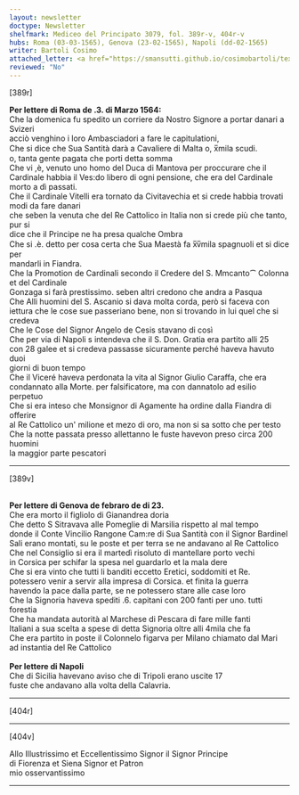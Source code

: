 ```yaml
---
layout: newsletter
doctype: Newsletter
shelfmark: Mediceo del Principato 3079, fol. 389r-v, 404r-v
hubs: Roma (03-03-1565), Genova (23-02-1565), Napoli (dd-02-1565)
writer: Bartoli Cosimo
attached_letter: <a href="https://smansutti.github.io/cosimobartoli/texts/2977_046,2977_049,2977_050/">2977_046,2977_049,2977_050</a>
reviewed: "No"
---
```


[389r]  
  
  
<strong>Per lettere di Roma de .3. di Marzo 1564:</strong>  
Che la domenica fu spedito un corriere da Nostro Signore a portar danari a Svizeri  
acciò venghino i loro Ambasciadori a fare le capitulationi,  
Che si dice che Sua Santità darà a Cavaliere di Malta o, x̅mila scudi.  
o, tanta gente pagata che porti detta somma  
Che vi ,è, venuto uno homo del Duca di Mantova per proccurare che il  
Cardinale habbia il Ves:do libero di ogni pensione, che era del Cardinale  
morto a dì passati.  
Che il Cardinale Vitelli era tornato da Civitavechia et si crede habbia trovati  
modi da fare danari  
che seben la venuta che del Re Cattolico in Italia non si crede più che tanto, pur si  
dice che il Principe ne ha presa qualche Ombra  
Che si .è. detto per cosa certa che Sua Maestà fa x̅v̅mila spagnuoli et si dice per  
mandarli in Fiandra.  
Che la Promotion de Cardinali secondo il Credere del S. Mmcanto⁀ Colonna et del Cardinale  
Gonzaga si farà prestissimo. seben altri credono che andra a Pasqua  
Che Alli huomini del S. Ascanio si dava molta corda, però si faceva con  
iettura che le cose sue passeriano bene, non si trovando in lui quel che si credeva  
Che le Cose del Signor Angelo de Cesis stavano di così  
Che per via di Napoli s intendeva che il S. Don. Gratia era partito alli 25  
con 28 galee et si credeva passasse sicuramente perché haveva havuto duoi  
giorni di buon tempo  
Che il Viceré haveva perdonata la vita al Signor Giulio Caraffa, che era  
condannato alla Morte. per falsificatore, ma con dannatolo ad esilio perpetuo  
Che si era inteso che Monsignor di Agamente ha ordine dalla Fiandra di offerire  
al Re Cattolico un' milione et mezo di oro, ma non si sa sotto che per testo  
Che la notte passata presso allettanno le fuste havevon preso circa 200 huomini  
la maggior parte pescatori  
  
---  

[389v]  
  
  
<br/><strong>Per lettere di Genova de febraro de di 23.</strong>  
Che era morto il figliolo di Gianandrea doria  
Che detto S Sitravava alle Pomeglie di Marsilia rispetto al mal tempo  
donde il Conte Vincilio Rangone Cam:re di Sua Santità con il Signor Bardinel  
Sali erano montati, su le poste et per terra se ne andavano al Re Cattolico  
Che nel Consiglio si era il martedì risoluto di mantellare porto vechi  
in Corsica per schifar la spesa nel guardarlo et la mala dere  
Che si era vinto che tutti li banditi eccetto Eretici, soddomiti et Re.  
potessero venir a servir alla impresa di Corsica. et finita la guerra  
havendo la pace dalla parte, se ne potessero stare alle case loro  
Che la Signoria haveva spediti .6. capitani con 200 fanti per uno. tutti forestia  
Che ha mandata autorità al Marchese di Pescara di fare mille fanti  
Italiani a sua scelta a spese di detta Signoria oltre alli 4mila che fa  
Che era partito in poste il Colonnelo figarva per Milano chiamato dal Mari  
ad instantia del Re Cattolico  
<br/><strong>Per lettere di Napoli</strong>  
Che di Sicilia havevano aviso che di Tripoli erano uscite 17  
fuste che andavano alla volta della Calavria.  
  
---  

[404r]  
  
  
  
---  

[404v]  
  
  
Allo Illustrissimo et Eccellentissimo Signor il Signor Principe  
di Fiorenza et Siena Signor et Patron  
mio osservantissimo  
  
---  

